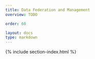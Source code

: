 ```yaml
---
title: Data Federation and Management
overview: TODO

order: 60

layout: docs
type: markdown
---
```


{% include section-index.html %}
